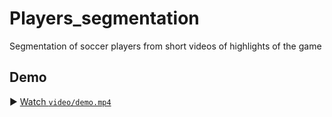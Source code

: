 # Players_segmentation
Segmentation of soccer players from short videos of highlights of the game

## Demo
▶️ [Watch `video/demo.mp4`](video/demo.mp4)
